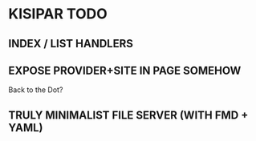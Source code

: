 # KISIPAR TODO

## INDEX / LIST HANDLERS

## EXPOSE PROVIDER+SITE IN PAGE SOMEHOW

Back to the Dot?

## TRULY MINIMALIST FILE SERVER (WITH FMD + YAML)

